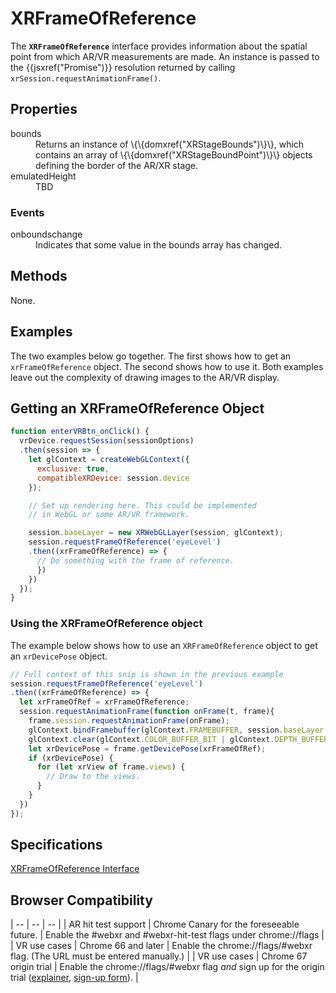 # XRFrameOfReference

The **`XRFrameOfReference`** interface provides information about the spatial point from which AR/VR measurements are made. An instance is passed to the \{\{jsxref("Promise")\}\} resolution returned by calling `xrSession.requestAnimationFrame()`.

## Properties

<dl>
  <dt>bounds</dt>
  <dd>Returns an instance of \{\{domxref("XRStageBounds")\}\}, which contains an array of \{\{domxref("XRStageBoundPoint")\}\} objects defining the border of the AR/XR stage.</dd>
  <dt>emulatedHeight</dt>
  <dd>TBD</dd>
</dl>

### Events

<dl>
  <dt>onboundschange</dt>
  <dd>Indicates that some value in the bounds array has changed.</dd>
</dl>

## Methods

None.

## Examples

The two examples below go together. The first shows how to get an `xrFrameOfReference` object. The second shows how to use it. Both examples leave out the complexity of drawing images to the AR/VR display.

## Getting an XRFrameOfReference Object

```javascript
function enterVRBtn_onClick() {
  vrDevice.requestSession(sessionOptions)
  .then(session => {
    let glContext = createWebGLContext({
      exclusive: true,
      compatibleXRDevice: session.device
    });

    // Set up rendering here. This could be implemented
    // in WebGL or some AR/VR framework.

    session.baseLayer = new XRWebGLLayer(session, glContext);
    session.requestFrameOfReference('eyeLevel')
    .then((xrFrameOfReference) => {
      // Do something with the frame of reference.
      })
    })
  });
}
```

### Using the XRFrameOfReference object

The example below shows how to use an `XRFrameOfReference` object to get an `xrDevicePose` object.

```javascript
// Full context of this snip is shown in the previous example
session.requestFrameOfReference('eyeLevel')
.then((xrFrameOfReference) => {
  let xrFrameOfRef = xrFrameOfReference;
  session.requestAnimationFrame(function onFrame(t, frame){
    frame.session.requestAnimationFrame(onFrame);
    glContext.bindFramebuffer(glContext.FRAMEBUFFER, session.baseLayer.framebuffer);
    glContext.clear(glContext.COLOR_BUFFER_BIT | glContext.DEPTH_BUFFER_BIT);
    let xrDevicePose = frame.getDevicePose(xrFrameOfRef);
    if (xrDevicePose) {
      for (let xrView of frame.views) {
        // Draw to the views.
      }
    }
  })
});
```

## Specifications

[XRFrameOfReference Interface](https://immersive-web.github.io/webxr/spec/latest/#xrframeofreference-interface)

## Browser Compatibility

| -- | -- | -- |
| AR hit test support | Chrome Canary for the foreseeable future. | Enable the #webxr and #webxr-hit-test flags under chrome://flags |
| VR use cases | Chrome 66 and later | Enable the chrome://flags/#webxr flag. (The URL must be entered manually.) |
| VR use cases | Chrome 67 origin trial | Enable the chrome://flags/#webxr flag *and* sign up for the origin trial ([explainer](https://github.com/GoogleChrome/OriginTrials/blob/gh-pages/developer-guide.md), [sign-up form](http://bit.ly/OriginTrialSignup)). |

